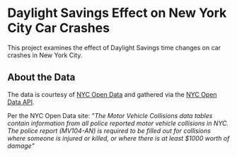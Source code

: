 # Daylight Savings Effect on New York City Car Crashes
This project examines the effect of Daylight Savings time changes on car crashes in New York City.

## About the Data
The data is courtesy of [NYC Open Data](https://opendata.cityofnewyork.us/) and gathered via the [NYC Open Data API](https://dev.socrata.com/foundry/data.cityofnewyork.us/h9gi-nx95).

Per the NYC Open Data site: *"The Motor Vehicle Collisions data tables contain information from all police reported motor vehicle collisions in NYC. The police report (MV104-AN) is required to be filled out for collisions where someone is injured or killed, or where there is at least $1000 worth of damage"*

